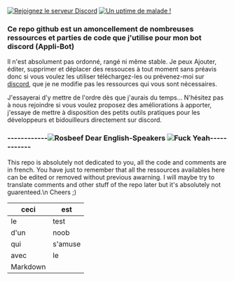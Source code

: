 [![Rejoignez le serveur Discord](https://discord.com/api/guilds/776870867539198012/widget.png)](https://discord.gg/d3wwj5s9T7)   [![Un uptime de malade !](https://raster.shields.io/badge/uptime-99%2c94%25-brightgreen)](https://lieutenantx.github.io/api/web/stats)

### Ce repo github est un amoncellement de nombreuses ressources et parties de code que j'utilise pour mon bot discord (**Appli-Bot**)

Il n'est absolument pas ordonné, rangé ni même stable. Je peux Ajouter, éditer, supprimer et déplacer des ressouces à tout moment sans préavis donc si vous voulez les utiliser téléchargez-les ou prévenez-moi sur [discord](https://discord.gg/d3wwj5s9T7), que je ne modifie pas les ressources qui vous sont nécessaires.

J'essayerai d'y mettre de l'ordre dès que j'aurais du temps...
N'hésitez pas à nous rejoindre si vous voulez proposez des améliorations à apporter, j'essaye de mettre à disposition des petits outils pratiques pour les développeurs et bidouilleurs directement sur discord.


### ------------![Rosbeef](https://cdn-icons-png.flaticon.com/24/197/197374.png)  Dear English-Speakers  ![Fuck Yeah](https://cdn-icons-png.flaticon.com/24/323/323310.png)------------

This repo is absolutely not dedicated to you, all the code and comments are in french. You have just to remember that all the ressources availables here can be edited or removed without previous awarning.
I will maybe try to translate comments and other stuff of the repo later but it's absolutely not guarenteed.\n
Cheers ;)

|ceci     |est     |
|---------|--------|
|le       |test    |
|d'un     |noob    |
|qui      |s'amuse |
|avec     |le      |
|Markdown          |
